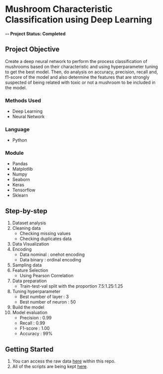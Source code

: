 # Mushroom Characteristic Classification using Deep Learning

#### -- Project Status: Completed

## Project Objective
Create a deep neural network to perform the process classification of mushrooms based on their characteristic and using hyperparameter tuning to get the best model. Then, do analysis on accuracy, precision, recall and, f1-score of the model and also determine the features that are strongly suspected of being related with toxic or not a mushroom to be included in the model.

### Methods Used
* Deep Learning
* Neural Network

### Language
* Python

### Module
* Pandas
* Matplotlib
* Numpy
* Seaborn
* Keras
* Tensorflow
* Sklearn


## Step-by-step
1. Dataset analysis
2. Cleaning data
    * Checking missing values
    * Checking duplicates data
3. Data Visualization
4. Encoding
    * Data nominal : onehot encoding
    * Data binary : ordinal encoding
5. Sampling data
6. Feature Selection
    * Using Pearson Correlation
7. Data preparation
    * Train-test-val split with the proportion 7.5:1.25:1.25
8. Tuning hyperparameter
    * Best number of layer  : 3
    * Best number of neuron : 50
9. Build the model
10. Model evaluation
    * Precision : 0.99
    * Recall    : 0.99
    * F1-score  : 1.00
    * Accuracy  : 99%

## Getting Started
1. You can access the raw data [here](https://github.com/angelpatriciads/mushroom-characteristic-classification/blob/main/mushroom_dataset.csv) within this repo.
2. All of the scripts are being kept [here](https://github.com/angelpatriciads/mushroom-characteristic-classification/blob/main/mushroom_characteristic_classification.ipynb).

